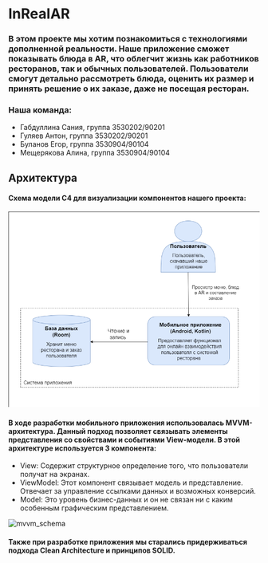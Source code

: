 # InRealAR
### В этом проекте мы хотим познакомиться с технологиями дополненной реальности. Наше приложение сможет показывать блюда в AR, что облегчит жизнь как работников ресторанов, так и обычных пользователей. Пользователи смогут детально рассмотреть блюда, оценить их размер и принять решение о их заказе, даже не посещая ресторан.
### Наша команда:
* Габдуллина Сания, группа 3530202/90201
* Гуляев Антон, группа 3530202/90201
* Буланов Егор, группа 3530904/90104
* Мещерякова Алина, группа 3530904/90104

## Архитектура
#### Схема модели С4 для визуализации компонентов нашего проекта:
![image](https://github.com/SaniaG-prog/InRealAR/raw/main/app/src/main/res/raw/architecture_schema.png)
#### В ходе разработки мобильного приложения использовалась MVVM-архитектура. Данный подход позволяет связывать элементы представления со свойствами и событиями View-модели. В этой архитектуре используется 3 компонента:
* View: Содержит структурное определение того, что пользователи получат на экранах.
* ViewModel: Этот компонент связывает модель и представление. Отвечает за 
управление ссылками данных и возможных конверсий.
* Model: Это уровень бизнес-данных и он не связан ни с каким особенным графическим представлением.
<img width="830" alt="mvvm_schema" src="https://user-images.githubusercontent.com/60623089/145714159-856115f2-cb5f-49bd-b1f1-e06b39ca3c72.png">

#### Также при разработке приложения мы старались придерживаться подхода Clean Architecture и принципов SOLID.
